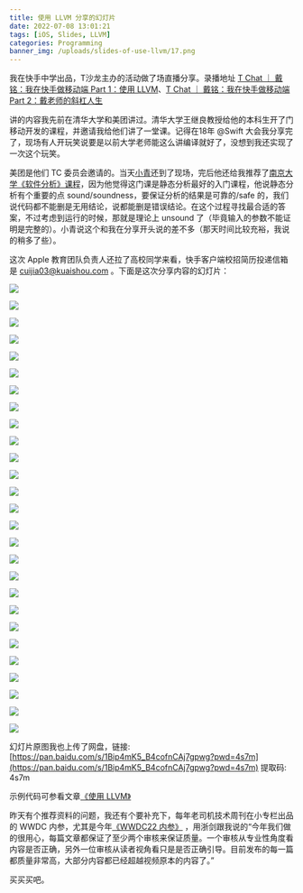 ```yaml
---
title: 使用 LLVM 分享的幻灯片
date: 2022-07-08 13:01:21
tags: [iOS, Slides, LLVM]
categories: Programming
banner_img: /uploads/slides-of-use-llvm/17.png
---
```

我在快手中学出品，T沙龙主办的活动做了场直播分享。录播地址 [T Chat ｜ 戴铭：我在快手做移动端 Part 1：使用 LLVM](https://www.bilibili.com/video/BV18T411g7HC)、[T Chat ｜ 戴铭：我在快手做移动端 Part 2：戴老师的斜杠人生](https://www.bilibili.com/video/BV1Sf4y1d7W2)

讲的内容我先前在清华大学和美团讲过。清华大学王继良教授给他的本科生开了门移动开发的课程，并邀请我给他们讲了一堂课。记得在18年 @Swift 大会我分享完了，现场有人开玩笑说要是以前大学老师能这么讲编译就好了，没想到我还实现了一次这个玩笑。

美团是他们 TC 委员会邀请的。当天[小青](https://dianqk.blog/)还到了现场，完后他还给我推荐了[南京大学《软件分析》课程](https://www.bilibili.com/video/BV1b7411K7P4?vd_source=3f850052f68097e13e2f13e9353f3d1c)，因为他觉得这门课是静态分析最好的入门课程，他说静态分析有个重要的点 sound/soundness，要保证分析的结果是可靠的/safe 的，我们说代码都不能删是无用结论，说都能删是错误结论。在这个过程寻找最合适的答案，不过考虑到运行的时候，那就是理论上 unsound 了（毕竟输入的参数不能证明是完整的）。小青说这个和我在分享开头说的差不多（那天时间比较充裕，我说的稍多了些）。

这次 Apple 教育团队负责人还拉了高校同学来看，快手客户端校招简历投递信箱是 cuijia03@kuaishou.com 。下面是这次分享内容的幻灯片：

![](/uploads/slides-of-use-llvm/01.png)

![](/uploads/slides-of-use-llvm/02.png)

![](/uploads/slides-of-use-llvm/03.png)

![](/uploads/slides-of-use-llvm/04.png)

![](/uploads/slides-of-use-llvm/05.png)

![](/uploads/slides-of-use-llvm/06.png)

![](/uploads/slides-of-use-llvm/07.png)

![](/uploads/slides-of-use-llvm/08.png)

![](/uploads/slides-of-use-llvm/09.png)

![](/uploads/slides-of-use-llvm/10.png)

![](/uploads/slides-of-use-llvm/11.png)

![](/uploads/slides-of-use-llvm/12.png)

![](/uploads/slides-of-use-llvm/13.png)

![](/uploads/slides-of-use-llvm/14.png)

![](/uploads/slides-of-use-llvm/15.png)

![](/uploads/slides-of-use-llvm/16.png)

![](/uploads/slides-of-use-llvm/17.png)

![](/uploads/slides-of-use-llvm/18.png)

![](/uploads/slides-of-use-llvm/19.png)

![](/uploads/slides-of-use-llvm/20.png)

![](/uploads/slides-of-use-llvm/21.png)

![](/uploads/slides-of-use-llvm/22.png)

![](/uploads/slides-of-use-llvm/23.png)

![](/uploads/slides-of-use-llvm/24.png)

![](/uploads/slides-of-use-llvm/25.png)

![](/uploads/slides-of-use-llvm/26.png)

![](/uploads/slides-of-use-llvm/27.png)

幻灯片原图我也上传了网盘，链接: [https://pan.baidu.com/s/1Bip4mK5_B4cofnCAj7gpwg?pwd=4s7m](https://pan.baidu.com/s/1Bip4mK5_B4cofnCAj7gpwg?pwd=4s7m) 提取码: 4s7m

示例代码可参看文章[《使用 LLVM》](https://ming1016.github.io/2022/06/10/use-llvm/)

昨天有个推荐资料的问题，我还有个要补充下，每年老司机技术周刊在小专栏出品的 WWDC 内参，尤其是今年[《WWDC22 内参》](https://xiaozhuanlan.com/wwdc22) ，用浙剑跟我说的“今年我们做的很用心，每篇文章都保证了至少两个审核来保证质量。一个审核从专业性角度看内容是否正确，另外一位审核从读者视角看只是是否正确引导。目前发布的每一篇都质量非常高，大部分内容都已经超越视频原本的内容了。”

买买买吧。


